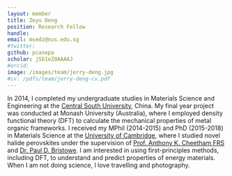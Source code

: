 ```yaml
---
layout: member
title: Zeyu Deng
position: Research Fellow
handle: 
email: msedz@nus.edu.sg
#twitter: 
github: pcanepa
scholar: jSb1eZ0AAAAJ
#orcid: 
image: /images/team/jerry-deng.jpg
#cv: /pdfs/team/jerry-deng-cv.pdf
---
```


In 2014, I completed my undergraduate studies in Materials Science and Engineering at the [Central South University](http://en.csu.edu.cn), China. My final year project was conducted at Monash University (Australia), where I employed density functional theory (DFT) to calculate the mechanical properties of metal organic frameworks. I received my MPhil (2014-2015) and PhD (2015-2018) in Materials Science at the [University of Cambridge](https://www.cam.ac.uk), where I studied novel halide perovskites under the supervision of [Prof. Anthony K. Cheetham FRS](https://en.wikipedia.org/wiki/Anthony_Cheetham) and [Dr. Paul D. Bristowe](https://www.asg.msm.cam.ac.uk/group-members/dr-paul-bristowe). I am interested in using first-principles methods, including DFT, to understand and predict properties of energy materials. When I am not doing science, I love travelling and photography.


